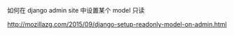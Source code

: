 
如何在 django admin site 中设置某个 model 只读


http://mozillazg.com/2015/09/django-setup-readonly-model-on-admin.html

